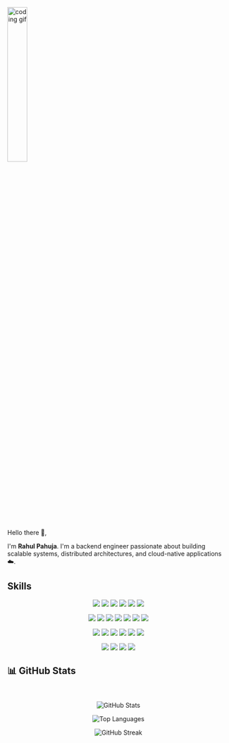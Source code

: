 <p align="left">
  <img width="30%" src="https://github.com/alansmathew/alansmathew/raw/master/lang.gif" alt="coding gif" />
</p>

Hello there 👋,

I'm <b>Rahul Pahuja</b>.
I'm a backend engineer passionate about building scalable systems, distributed architectures, and cloud-native applications ☁️.

## Skills
<p align="center">
  <!-- Line 1: Light colors -->
  <img src="https://img.shields.io/badge/Go-00ADD8?style=flat&logo=go&logoColor=white" />
  <img src="https://img.shields.io/badge/Java-007396?style=flat&logo=java&logoColor=white" />
  <img src="https://img.shields.io/badge/Node.js-339933?style=flat&logo=nodedotjs&logoColor=white" />
  <img src="https://img.shields.io/badge/Python-3776AB?style=flat&logo=python&logoColor=white" />
  <img src="https://img.shields.io/badge/Spring%20Boot-6DB33F?style=flat&logo=springboot&logoColor=white" />
  <img src="https://img.shields.io/badge/Flask-000000?style=flat&logo=flask&logoColor=white" />
</p>
<p align="center">
  <img src="https://img.shields.io/badge/OpenAI%20ChatGPT-412991?style=flat&logo=openai&logoColor=white" />
  <img src="https://img.shields.io/badge/Gemini%202.5%20Pro-4285F4?style=flat&logo=google&logoColor=white" />
  <img src="https://img.shields.io/badge/Claude%204.0%20Sonnet-111111?style=flat&logo=anthropic&logoColor=white" />
  <img src="https://img.shields.io/badge/Qwen%20Coder%20CLI-FF6F00?style=flat&logo=alibabacloud&logoColor=white" />
  <img src="https://img.shields.io/badge/Kiro.dev-00BFA5?style=flat&logo=vercel&logoColor=white" />
  <img src="https://img.shields.io/badge/Cursor.ai-000000?style=flat&logo=cursor&logoColor=white" />
  <img src="https://img.shields.io/badge/DeepSeek%20R1-FF3366?style=flat&logo=databricks&logoColor=white" />
</p>
<p align="center">
  <!-- Line 2: Medium colors -->
  <img src="https://img.shields.io/badge/PostgreSQL-316192?style=flat&logo=postgresql&logoColor=white" />
  <img src="https://img.shields.io/badge/Neo4j-018BFF?style=flat&logo=neo4j&logoColor=white" />
  <img src="https://img.shields.io/badge/Elasticsearch-005571?style=flat&logo=elasticsearch&logoColor=white" />
  <img src="https://img.shields.io/badge/MongoDB-47A248?style=flat&logo=mongodb&logoColor=white" />
  <img src="https://img.shields.io/badge/Cassandra-1287B1?style=flat&logo=apachecassandra&logoColor=white" />
  <img src="https://img.shields.io/badge/Redis-DC382D?style=flat&logo=redis&logoColor=white" />
</p>
<p align="center">
  <!-- Line 3: Dark colors -->
  <img src="https://img.shields.io/badge/Apache%20Kafka-231F20?style=flat&logo=apachekafka&logoColor=white" />
  <img src="https://img.shields.io/badge/Git-F05032?style=flat&logo=git&logoColor=white" />
  <img src="https://img.shields.io/badge/Docker-2496ED?style=flat&logo=docker&logoColor=white" />
  <img src="https://img.shields.io/badge/AWS-232F3E?style=flat&logo=amazonaws&logoColor=white" />
</p>

## 📊 GitHub Stats
<br>
<p align="center">
  <img src="https://github-readme-stats.vercel.app/api?username=rahul-pahuja&show_icons=true&theme=radical" alt="GitHub Stats" />
</p>
<p align="center">
  <img src="https://github-readme-stats.vercel.app/api/top-langs/?username=rahul-pahuja&layout=compact&theme=radical" alt="Top Languages" />
</p>
<p align="center">
  <img src="https://github-readme-streak-stats.herokuapp.com/?user=rahul-pahuja&theme=radical" alt="GitHub Streak" />
</p>
